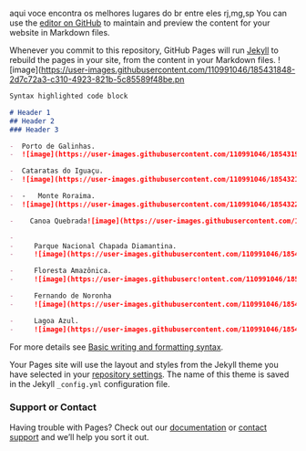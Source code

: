 aqui voce encontra os melhores lugares do br
entre eles rj,mg,sp
You can use the [editor on GitHub](https://github.com/JaoPereira01/melhores-lugares-no-br/edit/gh-pages/index.md) to maintain and preview the content for your website in Markdown files.

Whenever you commit to this repository, GitHub Pages will run [Jekyll](https://jekyllrb.com/) to rebuild the pages in your site, from the content in your Markdown files.
![image](https://user-images.githubusercontent.com/110991046/185431848-2d7c72a3-c310-4923-821b-5c85589f48be.pn

```markdown
Syntax highlighted code block

# Header 1
## Header 2
### Header 3

-  Porto de Galinhas.
-  ![image](https://user-images.githubusercontent.com/110991046/185431965-1da7e849-4599-477b-9627-e63e6c7c9db5.png)

-  Cataratas do Iguaçu.
-  ![image](https://user-images.githubusercontent.com/110991046/185432167-129c2aef-0223-41c8-b6d7-e621b52a052f.png)

-  -   Monte Roraima.
-  ![image](https://user-images.githubusercontent.com/110991046/185432230-3a590fb4-0f2b-4d83-9fca-797d184af027.png)

-    Canoa Quebrada![image](https://user-images.githubusercontent.com/110991046/185432320-25800459-6be9-475f-8061-2d7094d457ac.png)

-    
-     Parque Nacional Chapada Diamantina.
-     ![image](https://user-images.githubusercontent.com/110991046/185432371-78b20de7-9e6a-4d73-ad84-941e14781100.png)

-     Floresta Amazônica.
-     ![image](https://user-images.githubuserc!ontent.com/110991046/185432437-1babc034-d2a9-47ae-900d-83c7282a5baa.png)

-     Fernando de Noronha
-     ![image](https://user-images.githubusercontent.com/110991046/185432605-a9c8c90d-95e0-4c20-984f-180bcfe073d0.png)

-     Lagoa Azul.
-     ![image](https://user-images.githubusercontent.com/110991046/185432561-8aee66d1-8e6b-4670-96a6-9ab795dd45dd.png)
```

For more details see [Basic writing and formatting syntax](https://docs.github.com/en/github/writing-on-github/getting-started-with-writing-and-formatting-on-github/basic-writing-and-formatting-syntax).


Your Pages site will use the layout and styles from the Jekyll theme you have selected in your [repository settings](https://github.com/JaoPereira01/melhores-lugares-no-br/settings/pages). The name of this theme is saved in the Jekyll `_config.yml` configuration file.

### Support or Contact

Having trouble with Pages? Check out our [documentation](https://docs.github.com/categories/github-pages-basics/) or [contact support](https://support.github.com/contact) and we’ll help you sort it out.
